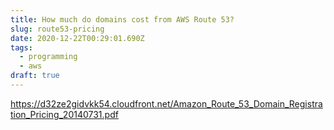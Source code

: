 ```yaml
---
title: How much do domains cost from AWS Route 53?
slug: route53-pricing
date: 2020-12-22T00:29:01.690Z
tags:
  - programming
  - aws
draft: true
---
```

https://d32ze2gidvkk54.cloudfront.net/Amazon_Route_53_Domain_Registration_Pricing_20140731.pdf